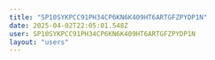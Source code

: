 ```yaml
---
title: "SP10SYKPCC91PH34CP6KN6K409HT6ARTGFZPYDP1N"
date: 2025-04-02T22:05:01.548Z
user: SP10SYKPCC91PH34CP6KN6K409HT6ARTGFZPYDP1N
layout: "users"
---
```

    